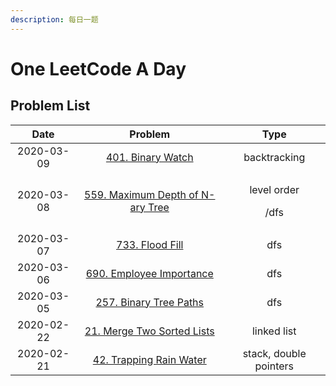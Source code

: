 ```yaml
---
description: 每日一题
---
```


# One LeetCode A Day

## Problem List

<table>
  <thead>
    <tr>
      <th style="text-align:center">Date</th>
      <th style="text-align:center">Problem</th>
      <th style="text-align:center">Type</th>
    </tr>
  </thead>
  <tbody>
    <tr>
      <td style="text-align:center">2020-03-09</td>
      <td style="text-align:center"><a href="leetcode-solutions/401.md">401. Binary Watch</a>
      </td>
      <td style="text-align:center">backtracking</td>
    </tr>
    <tr>
      <td style="text-align:center">2020-03-08</td>
      <td style="text-align:center"><a href="leetcode-solutions/559.md">559. Maximum Depth of N-ary Tree</a>
      </td>
      <td style="text-align:center">
        <p>level order</p>
        <p>/dfs</p>
      </td>
    </tr>
    <tr>
      <td style="text-align:center">2020-03-07</td>
      <td style="text-align:center"><a href="leetcode-solutions/733.md">733. Flood Fill</a>
      </td>
      <td style="text-align:center">dfs</td>
    </tr>
    <tr>
      <td style="text-align:center">2020-03-06</td>
      <td style="text-align:center"><a href="leetcode-solutions/690.md">690. Employee Importance</a>
      </td>
      <td style="text-align:center">dfs</td>
    </tr>
    <tr>
      <td style="text-align:center">2020-03-05</td>
      <td style="text-align:center"><a href="leetcode-solutions/257.md">257. Binary Tree Paths</a>
      </td>
      <td style="text-align:center">dfs</td>
    </tr>
    <tr>
      <td style="text-align:center">2020-02-22</td>
      <td style="text-align:center"><a href="https://leetcode-cn.com/problems/merge-two-sorted-lists/">21. Merge Two Sorted Lists</a>
      </td>
      <td style="text-align:center">linked list</td>
    </tr>
    <tr>
      <td style="text-align:center">2020-02-21</td>
      <td style="text-align:center"><a href="https://leetcode-cn.com/problems/trapping-rain-water/">42. Trapping Rain Water</a>
      </td>
      <td style="text-align:center">stack, double pointers</td>
    </tr>
  </tbody>
</table>

